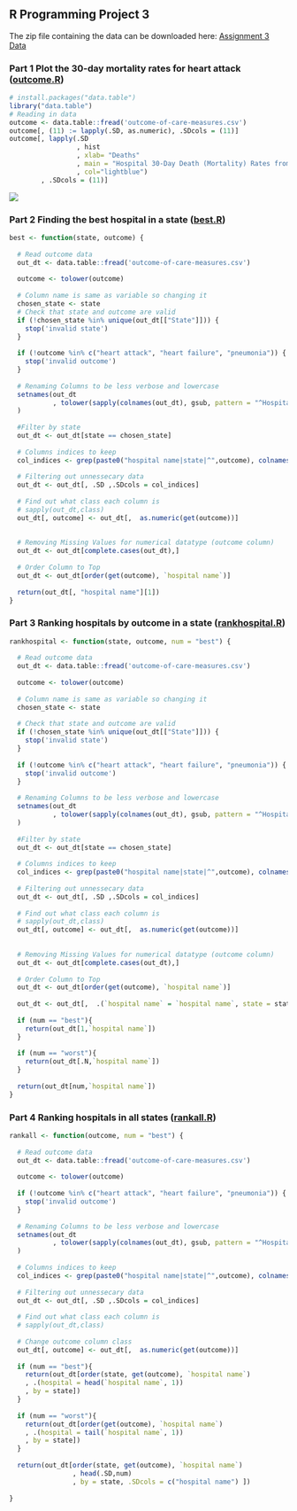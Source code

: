 ## R Programming Project 3

The zip file containing the data can be downloaded here:
[Assignment 3 Data](https://d396qusza40orc.cloudfront.net/rprog%2Fdata%2FProgAssignment3-data.zip)

###  Part 1 Plot the 30-day mortality rates for heart attack ([outcome.R](https://github.com/mGalarnyk/datasciencecoursera/blob/master/2_R_Programming/projects/outcome.R))

```R
# install.packages("data.table")
library("data.table")
# Reading in data
outcome <- data.table::fread('outcome-of-care-measures.csv')
outcome[, (11) := lapply(.SD, as.numeric), .SDcols = (11)]
outcome[, lapply(.SD
                 , hist
                 , xlab= "Deaths"
                 , main = "Hospital 30-Day Death (Mortality) Rates from Heart Attack"
                 , col="lightblue")
        , .SDcols = (11)]
```
![](https://github.com/mGalarnyk/datasciencecoursera/blob/master/2_R_Programming/projects/Hospital_30_day_death.png)
###  Part 2 Finding the best hospital in a state ([best.R](https://github.com/mGalarnyk/datasciencecoursera/blob/master/2_R_Programming/projects/best.R))
```R
best <- function(state, outcome) {
  
  # Read outcome data
  out_dt <- data.table::fread('outcome-of-care-measures.csv')
  
  outcome <- tolower(outcome)
  
  # Column name is same as variable so changing it 
  chosen_state <- state 
  # Check that state and outcome are valid
  if (!chosen_state %in% unique(out_dt[["State"]])) {
    stop('invalid state')
  }
  
  if (!outcome %in% c("heart attack", "heart failure", "pneumonia")) {
    stop('invalid outcome')
  }
  
  # Renaming Columns to be less verbose and lowercase
  setnames(out_dt
           , tolower(sapply(colnames(out_dt), gsub, pattern = "^Hospital 30-Day Death \\(Mortality\\) Rates from ", replacement = "" ))
  )
  
  #Filter by state
  out_dt <- out_dt[state == chosen_state]
  
  # Columns indices to keep
  col_indices <- grep(paste0("hospital name|state|^",outcome), colnames(out_dt))
  
  # Filtering out unnessecary data 
  out_dt <- out_dt[, .SD ,.SDcols = col_indices]
  
  # Find out what class each column is 
  # sapply(out_dt,class)
  out_dt[, outcome] <- out_dt[,  as.numeric(get(outcome))]
  
  
  # Removing Missing Values for numerical datatype (outcome column)
  out_dt <- out_dt[complete.cases(out_dt),]
  
  # Order Column to Top 
  out_dt <- out_dt[order(get(outcome), `hospital name`)]
  
  return(out_dt[, "hospital name"][1])
}
```
###  Part 3 Ranking hospitals by outcome in a state ([rankhospital.R](https://github.com/mGalarnyk/datasciencecoursera/blob/master/2_R_Programming/projects/rankhospital.R))
```R
rankhospital <- function(state, outcome, num = "best") {
  
  # Read outcome data
  out_dt <- data.table::fread('outcome-of-care-measures.csv')
  
  outcome <- tolower(outcome)
  
  # Column name is same as variable so changing it 
  chosen_state <- state 
  
  # Check that state and outcome are valid
  if (!chosen_state %in% unique(out_dt[["State"]])) {
    stop('invalid state')
  }
  
  if (!outcome %in% c("heart attack", "heart failure", "pneumonia")) {
    stop('invalid outcome')
  }
  
  # Renaming Columns to be less verbose and lowercase
  setnames(out_dt
           , tolower(sapply(colnames(out_dt), gsub, pattern = "^Hospital 30-Day Death \\(Mortality\\) Rates from ", replacement = "" ))
  )
  
  #Filter by state
  out_dt <- out_dt[state == chosen_state]
  
  # Columns indices to keep
  col_indices <- grep(paste0("hospital name|state|^",outcome), colnames(out_dt))
  
  # Filtering out unnessecary data 
  out_dt <- out_dt[, .SD ,.SDcols = col_indices]
  
  # Find out what class each column is 
  # sapply(out_dt,class)
  out_dt[, outcome] <- out_dt[,  as.numeric(get(outcome))]
  
  
  # Removing Missing Values for numerical datatype (outcome column)
  out_dt <- out_dt[complete.cases(out_dt),]
  
  # Order Column to Top 
  out_dt <- out_dt[order(get(outcome), `hospital name`)]
  
  out_dt <- out_dt[,  .(`hospital name` = `hospital name`, state = state, rate = get(outcome), Rank = .I)]
  
  if (num == "best"){
    return(out_dt[1,`hospital name`])
  }
  
  if (num == "worst"){
    return(out_dt[.N,`hospital name`])
  }
  
  return(out_dt[num,`hospital name`])
}
```
###  Part 4 Ranking hospitals in all states ([rankall.R](https://github.com/mGalarnyk/datasciencecoursera/blob/master/2_R_Programming/projects/rankall.R))
```R
rankall <- function(outcome, num = "best") {
  
  # Read outcome data
  out_dt <- data.table::fread('outcome-of-care-measures.csv')
  
  outcome <- tolower(outcome)
  
  if (!outcome %in% c("heart attack", "heart failure", "pneumonia")) {
    stop('invalid outcome')
  }
  
  # Renaming Columns to be less verbose and lowercase
  setnames(out_dt
           , tolower(sapply(colnames(out_dt), gsub, pattern = "^Hospital 30-Day Death \\(Mortality\\) Rates from ", replacement = "" ))
  )
  
  # Columns indices to keep
  col_indices <- grep(paste0("hospital name|state|^",outcome), colnames(out_dt))
  
  # Filtering out unnessecary data 
  out_dt <- out_dt[, .SD ,.SDcols = col_indices]
  
  # Find out what class each column is 
  # sapply(out_dt,class)
  
  # Change outcome column class
  out_dt[, outcome] <- out_dt[,  as.numeric(get(outcome))]
  
  if (num == "best"){
    return(out_dt[order(state, get(outcome), `hospital name`)
    , .(hospital = head(`hospital name`, 1))
    , by = state])
  }
  
  if (num == "worst"){
    return(out_dt[order(get(outcome), `hospital name`)
    , .(hospital = tail(`hospital name`, 1))
    , by = state])
  }
  
  return(out_dt[order(state, get(outcome), `hospital name`)
                , head(.SD,num)
                , by = state, .SDcols = c("hospital name") ])
  
}
```
